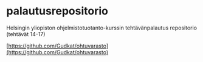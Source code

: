 # palautusrepositorio
Helsingin yliopiston ohjelmistotuotanto-kurssin tehtävänpalautus repositorio (tehtävät 14-17)

[https://github.com/Gudkat/ohtuvarasto](https://github.com/Gudkat/ohtuvarasto)
